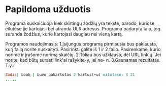 # Papildoma užduotis
Programa suskaičiuoja kiek skirtingų žodžių yra tekste, parodo, kuriose eilutėse jie kartojasi bei atranda ULR adresus. Programa padaryta taip, jog suranda žodžius, kurie kartojasi daugiau nei vieną kartą. 

Programos naudojimasis:
1.Įsijungus programą pirmiausia bus paklausta, kurį failą norite nuskaityti. Pasirinkti galite iš 1 ir 2 failo. Pasirenkame, kurio norime ir įrašome norimą skaičių. 
2.Toliau bus užklausa, dėl URL link'ų. Jei norite, kad būtų surasti link'ai rašykite-y, jei ne- n.
3.Gaunamas rezultatas. T.y.:
```ruby
Zodis| book | buvo pakartotas 2 kartus(-u) eilutese: 8 21
.....
